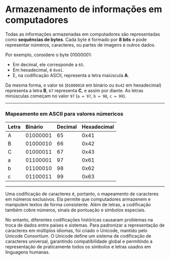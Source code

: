 # Armazenamento de informações em computadores
Todas as informações armazenadas em computadores são representadas como **sequências de bytes**. Cada byte é formado por **8 bits** e pode representar números, caracteres, ou partes de imagens e outros dados.

Por exemplo, considere o byte 01000001:


- Em decimal, ele corresponde a `65`.  
- Em hexadecimal, é `0x41`.  
- E, na codificação ASCII, representa a letra maiúscula **A**.

Da mesma forma, o valor `66` (`01000010` em binário ou `0x42` em hexadecimal) representa a letra **B**, `67` representa **C**, e assim por diante. As letras minúsculas começam no valor `97` (`a = 97`, `b = 98`, `c = 99`).

---

### Mapeamento em ASCII para valores númericos

| Letra | Binário | Decimal | Hexadecimal |
|:------|:--------|:--------|:------------|
| A | 01000001 | 65 | 0x41 |
| B | 01000010 | 66 | 0x42 |
| C | 01000011 | 67 | 0x43 |
| a | 01100001 | 97 | 0x61 |
| b | 01100010 | 98 | 0x62 |
| c | 01100011 | 99 | 0x63 |

---

Uma codificação de caracteres é, portanto, o mapeamento de caracteres em números exclusivos. Ela permite que computadores armazenem e manipulem textos de forma consistente. Além de letras, a codificação também cobre números, sinais de pontuação e símbolos especiais.

No entanto, diferentes codificações históricas causaram problemas na troca de dados entre países e sistemas. Para padronizar a representação de caracteres em múltiplos idiomas, foi criado o Unicode, mantido pelo Unicode Consortium. 
O Unicode define um sistema de codificação de caracteres universal, garantindo compatibilidade global e permitindo a representação de praticamente todos os símbolos e letras usados em linguagens humanas.